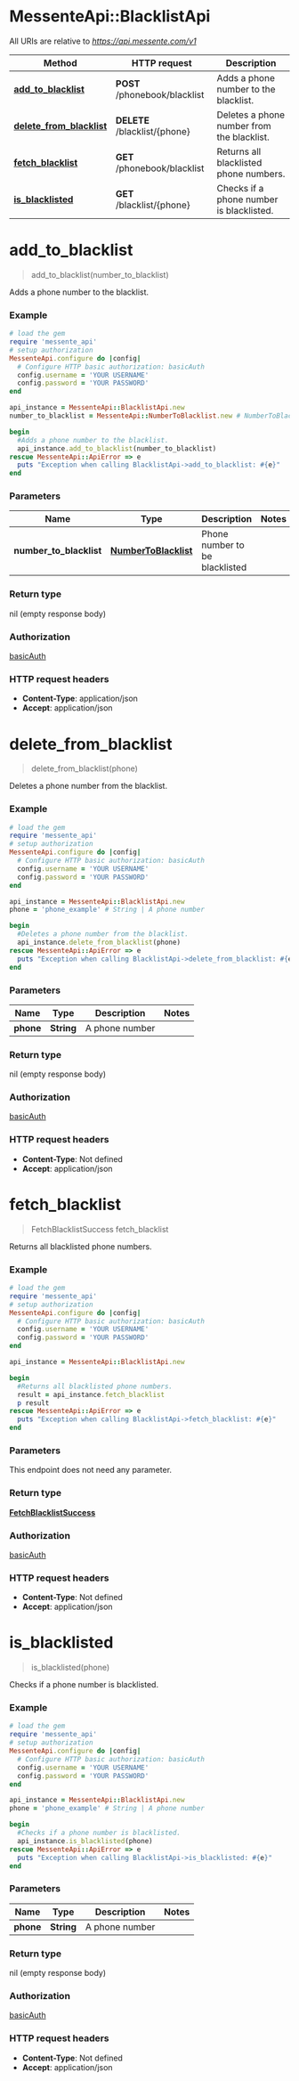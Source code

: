 # MessenteApi::BlacklistApi

All URIs are relative to *https://api.messente.com/v1*

Method | HTTP request | Description
------------- | ------------- | -------------
[**add_to_blacklist**](BlacklistApi.md#add_to_blacklist) | **POST** /phonebook/blacklist | Adds a phone number to the blacklist.
[**delete_from_blacklist**](BlacklistApi.md#delete_from_blacklist) | **DELETE** /blacklist/{phone} | Deletes a phone number from the blacklist.
[**fetch_blacklist**](BlacklistApi.md#fetch_blacklist) | **GET** /phonebook/blacklist | Returns all blacklisted phone numbers.
[**is_blacklisted**](BlacklistApi.md#is_blacklisted) | **GET** /blacklist/{phone} | Checks if a phone number is blacklisted.


# **add_to_blacklist**
> add_to_blacklist(number_to_blacklist)

Adds a phone number to the blacklist.

### Example
```ruby
# load the gem
require 'messente_api'
# setup authorization
MessenteApi.configure do |config|
  # Configure HTTP basic authorization: basicAuth
  config.username = 'YOUR USERNAME'
  config.password = 'YOUR PASSWORD'
end

api_instance = MessenteApi::BlacklistApi.new
number_to_blacklist = MessenteApi::NumberToBlacklist.new # NumberToBlacklist | Phone number to be blacklisted

begin
  #Adds a phone number to the blacklist.
  api_instance.add_to_blacklist(number_to_blacklist)
rescue MessenteApi::ApiError => e
  puts "Exception when calling BlacklistApi->add_to_blacklist: #{e}"
end
```

### Parameters

Name | Type | Description  | Notes
------------- | ------------- | ------------- | -------------
 **number_to_blacklist** | [**NumberToBlacklist**](NumberToBlacklist.md)| Phone number to be blacklisted | 

### Return type

nil (empty response body)

### Authorization

[basicAuth](../README.md#basicAuth)

### HTTP request headers

 - **Content-Type**: application/json
 - **Accept**: application/json



# **delete_from_blacklist**
> delete_from_blacklist(phone)

Deletes a phone number from the blacklist.

### Example
```ruby
# load the gem
require 'messente_api'
# setup authorization
MessenteApi.configure do |config|
  # Configure HTTP basic authorization: basicAuth
  config.username = 'YOUR USERNAME'
  config.password = 'YOUR PASSWORD'
end

api_instance = MessenteApi::BlacklistApi.new
phone = 'phone_example' # String | A phone number

begin
  #Deletes a phone number from the blacklist.
  api_instance.delete_from_blacklist(phone)
rescue MessenteApi::ApiError => e
  puts "Exception when calling BlacklistApi->delete_from_blacklist: #{e}"
end
```

### Parameters

Name | Type | Description  | Notes
------------- | ------------- | ------------- | -------------
 **phone** | **String**| A phone number | 

### Return type

nil (empty response body)

### Authorization

[basicAuth](../README.md#basicAuth)

### HTTP request headers

 - **Content-Type**: Not defined
 - **Accept**: application/json



# **fetch_blacklist**
> FetchBlacklistSuccess fetch_blacklist

Returns all blacklisted phone numbers.

### Example
```ruby
# load the gem
require 'messente_api'
# setup authorization
MessenteApi.configure do |config|
  # Configure HTTP basic authorization: basicAuth
  config.username = 'YOUR USERNAME'
  config.password = 'YOUR PASSWORD'
end

api_instance = MessenteApi::BlacklistApi.new

begin
  #Returns all blacklisted phone numbers.
  result = api_instance.fetch_blacklist
  p result
rescue MessenteApi::ApiError => e
  puts "Exception when calling BlacklistApi->fetch_blacklist: #{e}"
end
```

### Parameters
This endpoint does not need any parameter.

### Return type

[**FetchBlacklistSuccess**](FetchBlacklistSuccess.md)

### Authorization

[basicAuth](../README.md#basicAuth)

### HTTP request headers

 - **Content-Type**: Not defined
 - **Accept**: application/json



# **is_blacklisted**
> is_blacklisted(phone)

Checks if a phone number is blacklisted.

### Example
```ruby
# load the gem
require 'messente_api'
# setup authorization
MessenteApi.configure do |config|
  # Configure HTTP basic authorization: basicAuth
  config.username = 'YOUR USERNAME'
  config.password = 'YOUR PASSWORD'
end

api_instance = MessenteApi::BlacklistApi.new
phone = 'phone_example' # String | A phone number

begin
  #Checks if a phone number is blacklisted.
  api_instance.is_blacklisted(phone)
rescue MessenteApi::ApiError => e
  puts "Exception when calling BlacklistApi->is_blacklisted: #{e}"
end
```

### Parameters

Name | Type | Description  | Notes
------------- | ------------- | ------------- | -------------
 **phone** | **String**| A phone number | 

### Return type

nil (empty response body)

### Authorization

[basicAuth](../README.md#basicAuth)

### HTTP request headers

 - **Content-Type**: Not defined
 - **Accept**: application/json




